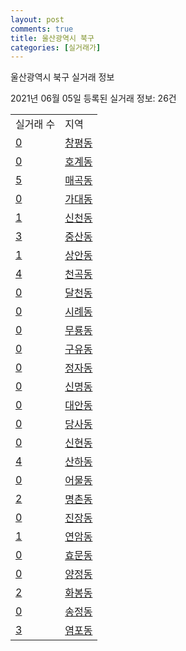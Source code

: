 ```yaml
---
layout: post
comments: true
title: 울산광역시 북구
categories: [실거래가]
---
```


울산광역시 북구 실거래 정보

2021년 06월 05일 등록된 실거래 정보: 26건


<table>
  <tr>
    <td>실거래 수</td>
    <td>지역</td>
  </tr>

  
  <tr>
    <td><a href="3120010100.html">0</a></td>
    <td><a href="3120010100.html">창평동</a></td>
  </tr>
    

  <tr>
    <td><a href="3120010200.html">0</a></td>
    <td><a href="3120010200.html">호계동</a></td>
  </tr>
    

  <tr>
    <td><a href="3120010300.html">5</a></td>
    <td><a href="3120010300.html">매곡동</a></td>
  </tr>
    

  <tr>
    <td><a href="3120010400.html">0</a></td>
    <td><a href="3120010400.html">가대동</a></td>
  </tr>
    

  <tr>
    <td><a href="3120010500.html">1</a></td>
    <td><a href="3120010500.html">신천동</a></td>
  </tr>
    

  <tr>
    <td><a href="3120010600.html">3</a></td>
    <td><a href="3120010600.html">중산동</a></td>
  </tr>
    

  <tr>
    <td><a href="3120010700.html">1</a></td>
    <td><a href="3120010700.html">상안동</a></td>
  </tr>
    

  <tr>
    <td><a href="3120010800.html">4</a></td>
    <td><a href="3120010800.html">천곡동</a></td>
  </tr>
    

  <tr>
    <td><a href="3120010900.html">0</a></td>
    <td><a href="3120010900.html">달천동</a></td>
  </tr>
    

  <tr>
    <td><a href="3120011000.html">0</a></td>
    <td><a href="3120011000.html">시례동</a></td>
  </tr>
    

  <tr>
    <td><a href="3120011100.html">0</a></td>
    <td><a href="3120011100.html">무룡동</a></td>
  </tr>
    

  <tr>
    <td><a href="3120011200.html">0</a></td>
    <td><a href="3120011200.html">구유동</a></td>
  </tr>
    

  <tr>
    <td><a href="3120011300.html">0</a></td>
    <td><a href="3120011300.html">정자동</a></td>
  </tr>
    

  <tr>
    <td><a href="3120011400.html">0</a></td>
    <td><a href="3120011400.html">신명동</a></td>
  </tr>
    

  <tr>
    <td><a href="3120011500.html">0</a></td>
    <td><a href="3120011500.html">대안동</a></td>
  </tr>
    

  <tr>
    <td><a href="3120011600.html">0</a></td>
    <td><a href="3120011600.html">당사동</a></td>
  </tr>
    

  <tr>
    <td><a href="3120011700.html">0</a></td>
    <td><a href="3120011700.html">신현동</a></td>
  </tr>
    

  <tr>
    <td><a href="3120011800.html">4</a></td>
    <td><a href="3120011800.html">산하동</a></td>
  </tr>
    

  <tr>
    <td><a href="3120011900.html">0</a></td>
    <td><a href="3120011900.html">어물동</a></td>
  </tr>
    

  <tr>
    <td><a href="3120012000.html">2</a></td>
    <td><a href="3120012000.html">명촌동</a></td>
  </tr>
    

  <tr>
    <td><a href="3120012100.html">0</a></td>
    <td><a href="3120012100.html">진장동</a></td>
  </tr>
    

  <tr>
    <td><a href="3120012200.html">1</a></td>
    <td><a href="3120012200.html">연암동</a></td>
  </tr>
    

  <tr>
    <td><a href="3120012300.html">0</a></td>
    <td><a href="3120012300.html">효문동</a></td>
  </tr>
    

  <tr>
    <td><a href="3120012400.html">0</a></td>
    <td><a href="3120012400.html">양정동</a></td>
  </tr>
    

  <tr>
    <td><a href="3120012500.html">2</a></td>
    <td><a href="3120012500.html">화봉동</a></td>
  </tr>
    

  <tr>
    <td><a href="3120012600.html">0</a></td>
    <td><a href="3120012600.html">송정동</a></td>
  </tr>
    

  <tr>
    <td><a href="3120012700.html">3</a></td>
    <td><a href="3120012700.html">염포동</a></td>
  </tr>
    


</table>
    